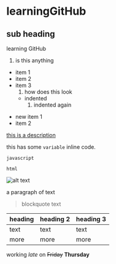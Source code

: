 # learningGitHub
## sub heading
learning GitHub

1. is this anything
- item 1
- item 2
- item 3
  1. how does this look
  - indented
    1. indented again

+ new item 1
+ item 2

[this is a description](http://www.github.com)

this has some `variable` inline code.

```javascript```

```html```

![alt text](http://picsum.photos/200/200)

a paragraph of text
> blockquote text

| heading | heading 2 | heading 3 |
| --- | --- | --- |
| text | text | text |
| more | more | more |

working *late* on ~~Friday~~ **Thursday**
